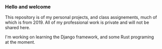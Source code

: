 ### Hello and welcome

This repository is of my personal projects, and class assignements, much of which is from 2019.
All of my professional work is private and will not be shared here.

I'm working on learning the Django framework, and some Rust programing at the moment.

<!--
**n3ptr/n3ptr** is a ✨ _special_ ✨ repository because its `README.md` (this file) appears on your GitHub profile.
- 🔭 I’m currently working on ...
- 🌱 I’m currently learning ...
- 👯 I’m looking to collaborate on ...
- 🤔 I’m looking for help with ...
- 💬 Ask me about ...
- 📫 How to reach me: ...
- 😄 Pronouns: ...
- ⚡ Fun fact: ...
-->
